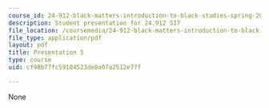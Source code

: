 ```yaml
---
course_id: 24-912-black-matters-introduction-to-black-studies-spring-2017
description: Student presentation for 24.912 S17
file_location: /coursemedia/24-912-black-matters-introduction-to-black-studies-spring-2017/cf98b77fc59104523de8a07a2512e77f_MIT24_912S17_presentation_5.pdf
file_type: application/pdf
layout: pdf
title: Presentation 5
type: course
uid: cf98b77fc59104523de8a07a2512e77f

---
```

None